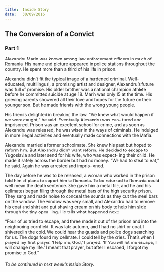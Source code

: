 ```yaml
---
title:  Inside Story
date:   30/09/2016
---
```


## The Conversion of a Convict

### Part 1
Alexandru Marin was known among law enforcement officers in much of Romania. His name and picture appeared in police stations throughout the country. He spent more than a third of his life in prison.

Alexandru didn’t fit the typical image of a hardened criminal. Well- educated, multilingual, a promising artist and designer, Alexandru’s future was full of promise. His older brother was a national champion athlete before he committed suicide at age 18. Marin was only 15 at the time. His grieving parents showered all their love and hopes for the future on their younger son. But he made friends with the wrong young people.

His friends delighted in breaking the law. “We knew what would happen if we were caught,” he said. Eventually Alexandru was cap- tured and imprisoned. Prison was an excellent school for crime, and as soon as Alexandru was released, he was wiser in the ways of criminals. He indulged in more illegal activities and eventually made connections with the Mafia.

Alexandru married a former schoolmate. She knew his past but hoped to reform him. But Alexandru didn’t want reform. He decided to escape to Yugoslavia and later send for his wife, who was expect- ing their child. He made it safely across the border but had no money. “We had to steal to eat,” he said. Again he was arrested and impris- oned.

The day before he was to be released, a woman who worked in the prison told him of plans to deport him to Romania. To be returned to Romania could well mean the death sentence. She gave him a metal file, and he and his cellmates began filing through the metal bars of the high security prison. They sang and made noise to conceal the sounds as they cut the steel bars on the window. The window was very small, and Alexandru had to remove his coat and shirt and put shaving cream on his body to help him slide through the tiny open- ing. He tells what happened next:

“Four of us tried to escape, and three made it out of the prison and into the neighboring cornfield. It was late autumn, and I had no shirt or coat. I shivered in the cold. We could hear the guards and police dogs searching for us. The dogs found my cellmate. I could tell by the cries. That’s when I prayed my first prayer. ‘Help me, God,’ I prayed. ‘If You will let me escape, I will change my life.’ I meant that prayer, but after I escaped, I forgot my promise to God.”

###### To be continued in next week’s Inside Story.